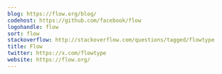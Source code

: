 ```yaml
---
blog: https://flow.org/blog/
codehost: https://github.com/facebook/flow
logohandle: flow
sort: flow
stackoverflow: http://stackoverflow.com/questions/tagged/flowtype
title: Flow
twitter: https://x.com/flowtype
website: https://flow.org/
---
```

